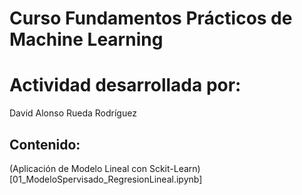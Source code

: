 # Curso Fundamentos Prácticos de Machine Learning
# Actividad desarrollada por:

David Alonso Rueda Rodríguez

## Contenido:

(Aplicación de Modelo Lineal con Sckit-Learn)[01_ModeloSpervisado_RegresionLineal.ipynb]
